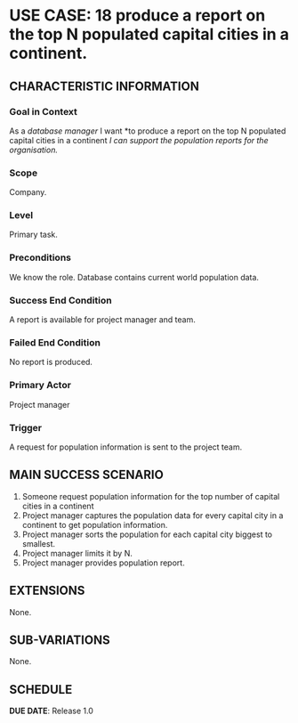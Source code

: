 # USE CASE: 18 produce a report on the top N populated capital cities in a continent.

## CHARACTERISTIC INFORMATION

### Goal in Context

As a *database manager* I want *to produce a report on the top N populated capital cities in a continent *I can support the population reports for the organisation.*

### Scope

Company.

### Level

Primary task.

### Preconditions

We know the role.  Database contains current world population data.

### Success End Condition

A report is available for project manager and team.

### Failed End Condition

No report is produced.

### Primary Actor

Project manager

### Trigger

A request for population information is sent to the project team.

## MAIN SUCCESS SCENARIO

1. Someone request population information for the top number of capital cities in a continent
2. Project manager captures the population data for every capital city in a continent to get population information.
3. Project manager sorts the population for each capital city biggest to smallest.
4. Project manager limits it by N.
5. Project manager provides population report.

## EXTENSIONS

None.

## SUB-VARIATIONS

None.

## SCHEDULE

**DUE DATE**: Release 1.0
